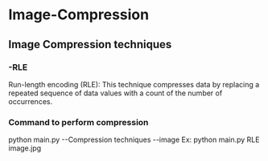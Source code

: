 # Image-Compression
## Image Compression techniques

### -RLE
Run-length encoding (RLE): This technique compresses data by replacing a repeated sequence of data values with a count of the number of occurrences.

### Command to perform compression 
python main.py --Compression techniques --image
Ex: python main.py RLE image.jpg
